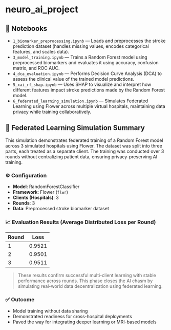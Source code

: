 # neuro_ai_project

## 📓 Notebooks

- `1_biomarker_preprocessing.ipynb` — Loads and preprocesses the stroke prediction dataset (handles missing values, encodes categorical features, and scales data).
- `3_model_training.ipynb` — Trains a Random Forest model using preprocessed biomarkers and evaluates it using accuracy, confusion matrix, and ROC AUC.
- `4_dca_evaluation.ipynb` — Performs Decision Curve Analysis (DCA) to assess the clinical value of the trained model predictions.
- `5_xai_rf_shap.ipynb` — Uses SHAP to visualize and interpret how different features impact stroke predictions made by the Random Forest model.
- `6_federated_learning_simulation.ipynb` — Simulates Federated Learning using Flower across multiple virtual hospitals, maintaining data privacy while training collaboratively.


## 🧠 Federated Learning Simulation Summary

This simulation demonstrates federated training of a Random Forest model across 3 simulated hospitals using Flower. The dataset was split into three parts, each treated as a separate client. The training was conducted over 3 rounds without centralizing patient data, ensuring privacy-preserving AI training.

### ⚙️ Configuration
- **Model**: RandomForestClassifier
- **Framework**: Flower (`flwr`)
- **Clients (Hospitals)**: 3
- **Rounds**: 3
- **Data**: Preprocessed stroke biomarker dataset

### 📈 Evaluation Results (Average Distributed Loss per Round)
| Round | Loss            |
|-------|------------------|
| 1     | 0.9521           |
| 2     | 0.9501           |
| 3     | 0.9511           |

> These results confirm successful multi-client learning with stable performance across rounds. This phase closes the AI chasm by simulating real-world data decentralization using federated learning.

### ✅ Outcome
- Model training without data sharing
- Demonstrated readiness for cross-hospital deployments
- Paved the way for integrating deeper learning or MRI-based models
